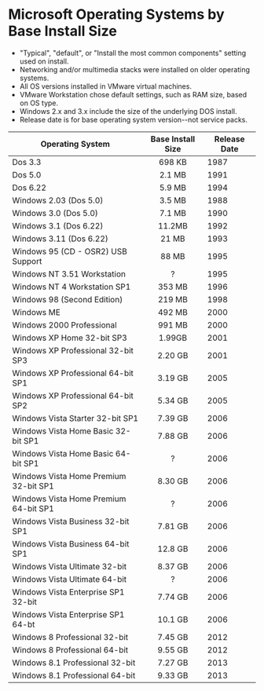 Microsoft Operating Systems by Base Install Size
================================================

- "Typical", "default", or "Install the most common components" setting used on install.
- Networking and/or multimedia stacks were installed on older operating systems.
- All OS versions installed in VMware virtual machines.
- VMware Workstation chose default settings, such as RAM size, based on OS type.
- Windows 2.x and 3.x include the size of the underlying DOS install.
- Release date is for base operating system version--not service packs.

Operating System  | Base Install Size | Release Date |
----------------- |:-----------------:|------------|
Dos 3.3 | 698 KB | 1987
Dos 5.0 | 2.1 MB | 1991
Dos 6.22 | 5.9 MB | 1994
Windows 2.03 (Dos 5.0) | 3.5 MB | 1988
Windows 3.0 (Dos 5.0) | 7.1 MB | 1990
Windows 3.1 (Dos 6.22) | 11.2MB | 1992
Windows 3.11 (Dos 6.22) | 21 MB | 1993
Windows 95 (CD - OSR2) USB Support | 88 MB | 1995
Windows NT 3.51 Workstation | ? | 1995
Windows NT 4 Workstation SP1 | 353 MB | 1996
Windows 98 (Second Edition) | 219 MB | 1998
Windows ME | 492 MB | 2000
Windows 2000 Professional | 991 MB | 2000
Windows XP Home 32-bit SP3 | 1.99GB | 2001
Windows XP Professional 32-bit SP3 | 2.20 GB | 2001
Windows XP Professional 64-bit SP1 | 3.19 GB | 2005
Windows XP Professional 64-bit SP2 | 5.34 GB | 2005
Windows Vista Starter 32-bit SP1 | 7.39 GB | 2006
Windows Vista Home Basic 32-bit SP1 | 7.88 GB | 2006
Windows Vista Home Basic 64-bit SP1 | ? | 2006
Windows Vista Home Premium 32-bit SP1 | 8.30 GB | 2006
Windows Vista Home Premium 64-bit SP1 | ?  | 2006
Windows Vista Business 32-bit SP1 | 7.81 GB | 2006
Windows Vista Business 64-bit SP1 | 12.8 GB | 2006
Windows Vista Ultimate 32-bit | 8.37 GB | 2006
Windows Vista Ultimate 64-bit | ? | 2006
Windows Vista Enterprise SP1 32-bit | 7.74 GB | 2006
Windows Vista Enterprise SP1 64-bt | 10.1 GB | 2006
Windows 8 Professional 32-bit | 7.45 GB | 2012
Windows 8 Professional 64-bit | 9.55 GB | 2012
Windows 8.1 Professional 32-bit | 7.27 GB | 2013
Windows 8.1 Professional 64-bit | 9.33 GB | 2013